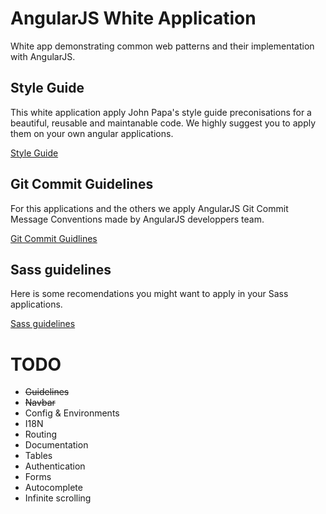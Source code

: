 # AngularJS White Application

White app demonstrating common web patterns and their implementation with AngularJS.

## Style Guide

This white application apply John Papa's style guide preconisations for a beautiful, reusable and maintanable code. We highly suggest you to apply them on your own angular applications.

[Style Guide](https://github.com/johnpapa/angular-styleguide)

## Git Commit Guidelines

For this applications and the others we apply AngularJS Git Commit Message Conventions made by AngularJS developpers team.

[Git Commit Guidlines](https://docs.google.com/document/d/1QrDFcIiPjSLDn3EL15IJygNPiHORgU1_OOAqWjiDU5Y/edit)

## Sass guidelines

Here is some recomendations you might want to apply in your Sass applications.

[Sass guidelines](http://sass-guidelin.es)

# TODO

* ~~Guidelines~~
* ~~Navbar~~
* Config & Environments
* I18N
* Routing
* Documentation
* Tables
* Authentication
* Forms
* Autocomplete
* Infinite scrolling